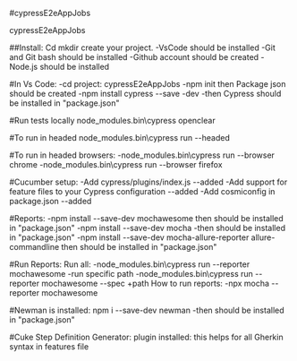 #cypressE2eAppJobs

cypressE2eAppJobs

##Install:
Cd mkdir create your project.
-VsCode should be installed
-Git and Git bash should be installed
-Github account should be created
-Node.js should be installed

#In Vs Code:
-cd project: cypressE2eAppJobs
-npm init then Package json should be created
-npm install cypress --save -dev -then Cypress should be installed in "package.json"

#Run tests locally
node_modules.bin\cypress openclear


#To run in headed
node_modules.bin\cypress run --headed

#To run in headed browsers:
-node_modules.bin\cypress run --browser chrome
-node_modules.bin\cypress run --browser firefox

#Cucumber setup:
-Add cypress/plugins/index.js --added
-Add support for feature files to your Cypress configuration --added
-Add cosmiconfig in package.json --added

#Reports:
-npm install --save-dev mochawesome then should be installed in "package.json"
-npm install --save-dev mocha -then should be installed in "package.json"
-npm install --save-dev mocha-allure-reporter allure-commandline then should be installed in "package.json"

#Run Reports:
Run all:
-node_modules\.bin\cypress run --reporter mochawesome
-run specific path
-node_modules\.bin\cypress run --reporter mochawesome --spec +path
How to run reports:
-npx mocha --reporter mochawesome

#Newman is installed:
npm i --save-dev newman -then should be installed in "package.json"

#Cuke Step Definition Generator:
plugin installed: this helps for all Gherkin syntax in features file
